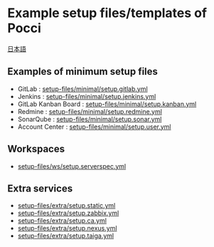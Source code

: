 Example setup files/templates of Pocci
======================================

[日本語](./README.ja.md)

Examples of minimum setup files
-------------------------------
*   GitLab : [setup-files/minimal/setup.gitlab.yml](./setup-files/minimal/setup.gitlab.yml)
*   Jenkins : [setup-files/minimal/setup.jenkins.yml](./setup-files/minimal/setup.jenkins.yml)
*   GitLab Kanban Board : [setup-files/minimal/setup.kanban.yml](./setup-files/minimal/setup.kanban.yml)
*   Redmine : [setup-files/minimal/setup.redmine.yml](./setup-files/minimal/setup.redmine.yml)
*   SonarQube : [setup-files/minimal/setup.sonar.yml](./setup-files/minimal/setup.sonar.yml)
*   Account Center : [setup-files/minimal/setup.user.yml](./setup-files/minimal/setup.user.yml)


Workspaces
----------
*   [setup-files/ws/setup.serverspec.yml](./setup-files/ws/setup.serverspec.yml)


Extra services
--------------
*   [setup-files/extra/setup.static.yml](./setup-files/extra/setup.static.yml)
*   [setup-files/extra/setup.zabbix.yml](./setup-files/extra/setup.zabbix.yml)
*   [setup-files/extra/setup.ca.yml](./setup-files/extra/setup.ca.yml)
*   [setup-files/extra/setup.nexus.yml](./setup-files/extra/setup.nexus.yml)
*   [setup-files/extra/setup.taiga.yml](./setup-files/extra/setup.taiga.yml)

